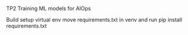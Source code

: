 TP2 Training ML models for AIOps

Build
    setup virtual env
    move requirements.txt in venv and run pip install requirements.txt